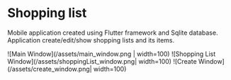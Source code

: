 # Shopping list

Mobile application created using Flutter framework and Sqlite database. Application create/edit/show shopping lists and its items.

![Main Window](/assets/main_window.png | width=100)
![Shopping List Window](/assets/shoppingList_window.png| width=100)
![Create Window](/assets/create_window.png| width=100)
